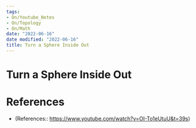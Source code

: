 ```yaml
---
tags:
- On/Youtube_Notes
- On/Topology
- On/Math
date: "2022-06-16"
date modified: "2022-06-16"
title: Turn a Sphere Inside Out
---
```


# Turn a Sphere Inside Out

# References
- (References:: https://www.youtube.com/watch?v=OI-To1eUtuU&t=39s)
